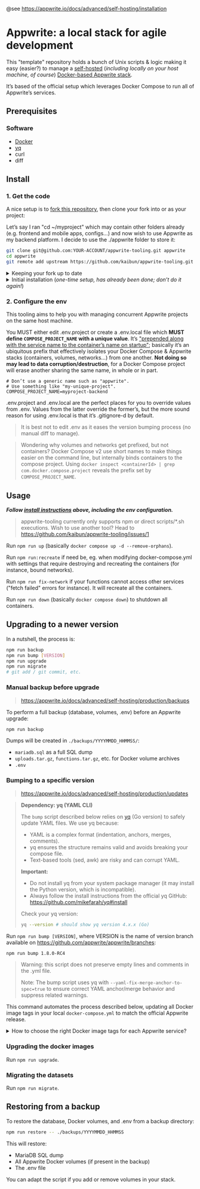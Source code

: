 @see https://appwrite.io/docs/advanced/self-hosting/installation

# Appwrite: a local stack for agile development

This "template" repository holds a bunch of Unix scripts & logic making it easy (easier?) to manage a [self-hosted](https://appwrite.io/docs/advanced/self-hosting) (_including locally on your host machine, of course_) [Docker-based Appwrite stack](https://github.com/appwrite/appwrite).

It’s based of the official setup which leverages Docker Compose to run all of Appwrite’s services.

## Prerequisites

### Software

- [Docker](https://docker.io/)
- [yq](https://github.com/mikefarah/yq)
- curl
- diff

## Install

### 1. Get the code

A nice setup is to [fork this repository](https://github.com/kaibun/appwrite-tooling/fork), then clone your fork into or as your project:

Let’s say I ran "cd ~/myproject" which may contain other folders already (e.g. frontend and mobile apps, configs…) and now wish to use Appwrite as my backend platform. I decide to use the ./appwrite folder to store it:

```sh
git clone git@github.com:YOUR-ACCOUNT/appwrite-tooling.git appwrite
cd appwrite
git remote add upstream https://github.com/kaibun/appwrite-tooling.git
```

<details>
<summary>Keeping your fork up to date</summary>

If you have forked and cloned this template, you can fetch and merge the latest changes from the official repository ("upstream") at any time:

```sh
git fetch upstream
git merge upstream/main
# Or, if you would rather rebase your changes on top of upstream:
# git rebase upstream/main
```

This allows you to benefit from new features and fixes while keeping your own customizations.

If you encounter conflicts, resolve them manually, then commit the result.

</details>

<details>
<summary>Initial installation (<em>one-time setup, has already been done; don’t do it again!</em>)</summary>

```sh
# 1.7.4 at the time…
docker run -it --rm \
    --volume /var/run/docker.sock:/var/run/docker.sock \
    --volume "$(pwd)"/appwrite:/usr/src/code/appwrite:rw \
    --entrypoint="install" \
    appwrite/appwrite:1.7.4
```

It generated [./docker-compose.yml](https://github.com/appwrite/appwrite/blob/568f6fd2747dbb7adfcf846944e642830acf1617/docker-compose.yml); [./.env](https://github.com/appwrite/appwrite/blob/568f6fd2747dbb7adfcf846944e642830acf1617/.env) was then added.

</details>

### 2. Configure the env

This tooling aims to help you with managing concurrent Appwrite projects on the same host machine.

You MUST either edit .env.project or create a .env.local file which **MUST define `COMPOSE_PROJECT_NAME` with a unique value**. It’s ["prepended along with the service name to the container’s name on startup"](https://docs.docker.com/compose/how-tos/environment-variables/envvars/#compose_project_name); basically it’s an ubiquitous prefix that effectively isolates your Docker Compose & Appwrite stacks (containers, volumes, networks…) from one another. **Not doing so may lead to data corruption/destruction**, for a Docker Compose project will erase another sharing the same name, in whole or in part.

```env
# Don’t use a generic name such as "appwrite".
# Use something like "my-unique-project".
COMPOSE_PROJECT_NAME=myproject-backend
```

.env.project and .env.local are the perfect places for you to override values from .env. Values from the latter override the former’s, but the more sound reason for using .env.local is that it’s .gitignore-d by default.

> It is best not to edit .env as it eases the version bumping process (no manual diff to manage).

> Wondering why volumes and networks get prefixed, but not containers? Docker Compose v2 use short names to make things easier on the command line, but internally binds containers to the compose project. Using `docker inspect <containerId> | grep com.docker.compose.project` reveals the prefix set by `COMPOSE_PROJECT_NAME`.

## Usage

**_Follow [install instructions](#install) above, including the env configuration._**

> appwrite-tooling currently only supports npm or direct scripts/\*.sh executions. Wish to use another tool? Head to https://github.com/kaibun/appwrite-tooling/issues/1

Run `npm run up` (basically `docker compose up -d --remove-orphans`).

Run `npm run:recreate` if need be, eg. when modifying docker-compose.yml with settings that require destroying and recreating the containers (for instance, bound networks).

Run `npm run fix-network` if your functions cannot access other services ("fetch failed" errors for instance). It will recreate all the containers.

Run `npm run down` (basically `docker compose down`) to shutdown all containers.

## Upgrading to a newer version

In a nutshell, the process is:

```sh
npm run backup
npm run bump [VERSION]
npm run upgrade
npm run migrate
# git add / git commit, etc.
```

### Manual backup before upgrade

> https://appwrite.io/docs/advanced/self-hosting/production/backups

To perform a full backup (database, volumes, .env) before an Appwrite upgrade:

```sh
npm run backup
```

Dumps will be created in `./backups/YYYYMMDD_HHMMSS/`:

- `mariadb.sql` as a full SQL dump
- `uploads.tar.gz`, `functions.tar.gz`, etc. for Docker volume archives
- `.env`

### Bumping to a specific version

> https://appwrite.io/docs/advanced/self-hosting/production/updates

> **Dependency: yq (YAML CLI)**
>
> The `bump` script described below relies on [yq](https://github.com/mikefarah/yq) (Go version) to safely update YAML files. We use yq because:
>
> - YAML is a complex format (indentation, anchors, merges, comments).
> - yq ensures the structure remains valid and avoids breaking your compose file.
> - Text-based tools (sed, awk) are risky and can corrupt YAML.
>
> **Important:**
>
> - Do not install yq from your system package manager (it may install the Python version, which is incompatible).
> - Always follow the install instructions from the official yq GitHub: https://github.com/mikefarah/yq#install
>
> Check your yq version:
>
> ```sh
> yq --version # should show yq version 4.x.x (Go)
> ```

Run `npm run bump [VERSION]`, where VERSION is the name of version branch available on https://github.com/appwrite/appwrite/branches:

```sh
npm run bump 1.8.0-RC4
```

> Warning: this script does not preserve empty lines and comments in the .yml file.
>
> Note: The bump script uses yq with `--yaml-fix-merge-anchor-to-spec=true` to ensure correct YAML anchor/merge behavior and suppress related warnings.

This command automates the process described below, updating all Docker image tags in your local `docker-compose.yml` to match the official Appwrite release.

<details>
<summary>How to choose the right Docker image tags for each Appwrite service?</summary>

_You do not need to that manually; the `bump` command automates all of it. Information below left for reference and education._

**General rule:**

Always use the image tags recommended in the official docker-compose file for the target Appwrite version.

**How to proceed:**

1. Go to the official docker-compose file for your target Appwrite version, for instance for 1.8.0-RC4:
   https://github.com/appwrite/appwrite/blob/1.8.0-RC4/docker-compose.yml
2. For each service, use the exact image tag specified in this file.
   - For example, for Appwrite 1.8.0-RC4, use `appwrite/appwrite:1.8.0-RC4` for all services that use `appwrite-dev` in the official compose.
   - For other services (console, openruntimes, traefik, etc.), use the exact tag shown (e.g. `appwrite/console:7.4.7`, `openruntimes/executor:0.11.0`).

**Why?**

- Appwrite services are versioned to work together. Mixing tags ("latest", "major", etc.) with a specific Appwrite version can cause bugs or subtle incompatibilities.
- Always follow the official compose file for your release to guarantee compatibility.

**Summary:**

- Never mix "latest" or "major" tags with a specific Appwrite version.
- Always align your images with the tags from the official compose file for your Appwrite version.

You can update your `docker-compose.yml` based on the official file for your target version. This is the recommended method by Appwrite.

</details>

### Upgrading the docker images

Run `npm run upgrade`.

### Migrating the datasets

Run `npm run migrate`.

## Restoring from a backup

To restore the database, Docker volumes, and .env from a backup directory:

```sh
npm run restore -- ./backups/YYYYMMDD_HHMMSS
```

This will restore:

- MariaDB SQL dump
- All Appwrite Docker volumes (if present in the backup)
- The .env file

You can adapt the script if you add or remove volumes in your stack.

